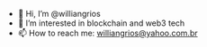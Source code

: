 - 👋 Hi, I’m @williangrios
- 👀 I’m interested in blockchain and web3 tech
- 📫 How to reach me: williangrios@yahoo.com.br

